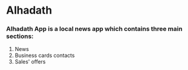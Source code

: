 # Alhadath

### Alhadath App is a local news app which contains three main sections:
1. News
2. Business cards contacts
3. Sales' offers
